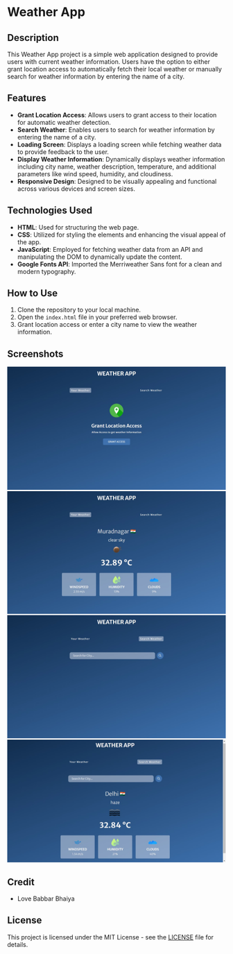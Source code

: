 # Weather App

## Description
This Weather App project is a simple web application designed to provide users with current weather information. Users have the option to either grant location access to automatically fetch their local weather or manually search for weather information by entering the name of a city.

## Features
- **Grant Location Access**: Allows users to grant access to their location for automatic weather detection.
- **Search Weather**: Enables users to search for weather information by entering the name of a city.
- **Loading Screen**: Displays a loading screen while fetching weather data to provide feedback to the user.
- **Display Weather Information**: Dynamically displays weather information including city name, weather description, temperature, and additional parameters like wind speed, humidity, and cloudiness.
- **Responsive Design**: Designed to be visually appealing and functional across various devices and screen sizes.

## Technologies Used
- **HTML**: Used for structuring the web page.
- **CSS**: Utilized for styling the elements and enhancing the visual appeal of the app.
- **JavaScript**: Employed for fetching weather data from an API and manipulating the DOM to dynamically update the content.
- **Google Fonts API**: Imported the Merriweather Sans font for a clean and modern typography.

## How to Use
1. Clone the repository to your local machine.
2. Open the `index.html` file in your preferred web browser.
3. Grant location access or enter a city name to view the weather information.

## Screenshots
![Homepage Screenshot](assets/homePage.jpg)
![Homepage Screenshot 2](assets/homePage1.jpg)
![Second Page Screenshot](assets/secondPage.jpg)
![Second Page Screenshot 2](assets/secondPage1.jpg)

## Credit
- Love Babbar Bhaiya

## License
This project is licensed under the MIT License - see the [LICENSE](https://github.com/git/git-scm.com/blob/main/MIT-LICENSE.txt) file for details.
